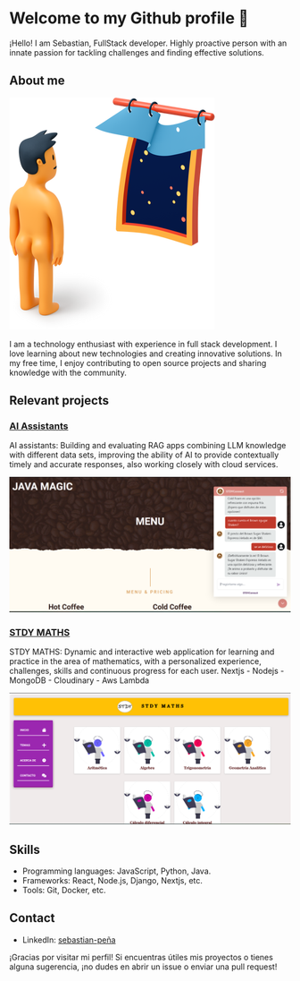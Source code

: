 # Welcome to my Github profile 👋

¡Hello! I am Sebastian, FullStack developer. 
Highly proactive person with an innate passion for tackling challenges and finding effective solutions.

## About me

![Imagen de perfil](funnyMan.png)

I am a technology enthusiast with experience in full stack development. I love learning about new technologies and creating innovative solutions. In my free time, I enjoy contributing to open source projects and sharing knowledge with the community.

## Relevant projects

### [AI Assistants](url_del_proyecto_1)

AI assistants: Building and evaluating RAG apps combining LLM knowledge with different data sets,
improving the ability of AI to provide contextually timely and accurate responses, also working closely with
cloud services.

![Imagen del proyecto 1](AI_assistant.png)

### [STDY MATHS](url_del_proyecto_2)

STDY MATHS: Dynamic and interactive web application for learning and practice in the area of mathematics,
with a personalized experience, challenges, skills and continuous progress for each user.
Nextjs - Nodejs - MongoDB - Cloudinary - Aws Lambda

![Imagen del proyecto 2](stMathas.png)

## Skills

- Programming languages: JavaScript, Python, Java.
- Frameworks: React, Node.js, Django, Nextjs, etc.
- Tools: Git, Docker, etc.

## Contact

- LinkedIn: [sebastian-peña](https://www.linkedin.com/in/sebastian-pe%C3%B1a-5b6597271/)


¡Gracias por visitar mi perfil! Si encuentras útiles mis proyectos o tienes alguna sugerencia, ¡no dudes en abrir un issue o enviar una pull request!


